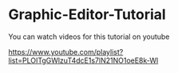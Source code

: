 # Graphic-Editor-Tutorial

You can watch videos for this tutorial on youtube

https://www.youtube.com/playlist?list=PLOITgGWlzuT4dcE1s7lN21NO1oeE8k-Wl
